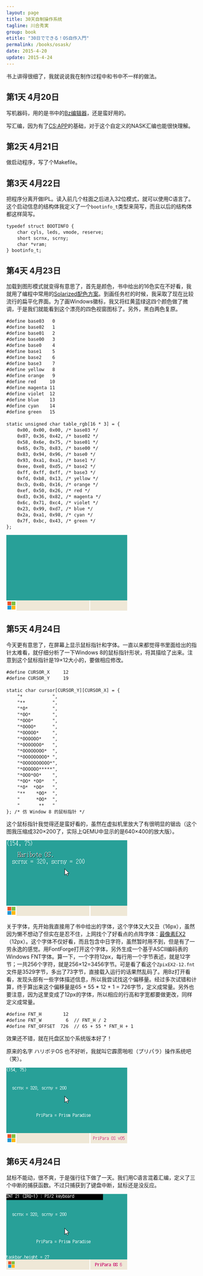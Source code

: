 ```yaml
---
layout: page
title: 30天自制操作系统
tagline: 川合秀実
group: book
etitle: "30日でできる！OS自作入門"
permalink: /books/osask/
date: 2015-4-20
update: 2015-4-24
---
```


书上讲得很细了，我就说说我在制作过程中和书中不一样的做法。

## 第1天 4月20日

写机器码，用的是书中的[Bz编辑器](http://www.vcraft.jp/soft/bz.html)，还是蛮好用的。

写汇编，因为有了[CS:APP](/books/cs-app/)的基础，对于这个自定义的NASK汇编也能很快理解。

## 第2天 4月21日

做启动程序，写了个Makefile。

## 第3天 4月22日

把程序分离开做IPL。读入前几个柱面之后进入32位模式，就可以使用C语言了。这个启动信息的结构体我定义了一个`bootinfo_t`类型来简写，而且以后的结构体都这样简写。

    typedef struct BOOTINFO {
        char cyls, leds, vmode, reserve;
        short scrnx, scrny;
        char *vram;
    } bootinfo_t;

## 第4天 4月23日

加载到图形模式就变得有意思了，首先是颜色，书中给出的16色实在不好看，我就用了编程中常用的[Solarized配色方案](http://ethanschoonover.com/solarized)。到画任务栏的时候，我采取了现在比较流行的扁平化界面。为了画Windows徽标，我又将红黄蓝绿这四个颜色做了微调，于是我们就能看到这个漂亮的四色视窗图标了。另外，黑白两色复原。

    #define base03   0
    #define base02   1
    #define base01   2
    #define base00   3
    #define base0    4
    #define base1    5
    #define base2    6
    #define base3    7
    #define yellow   8
    #define orange   9
    #define red     10
    #define magenta 11
    #define violet  12
    #define blue    13
    #define cyan    14
    #define green   15

    static unsigned char table_rgb[16 * 3] = {
        0x00, 0x00, 0x00, /* base03 */
        0x07, 0x36, 0x42, /* base02 */
        0x58, 0x6e, 0x75, /* base01 */
        0x65, 0x7b, 0x83, /* base00 */
        0x83, 0x94, 0x96, /* base0 */
        0x93, 0xa1, 0xa1, /* base1 */
        0xee, 0xe8, 0xd5, /* base2 */
        0xff, 0xff, 0xff, /* base3 */
        0xfd, 0xb8, 0x13, /* yellow */
        0xcb, 0x4b, 0x16, /* orange */
        0xef, 0x50, 0x26, /* red */
        0xd3, 0x36, 0x82, /* magenta */
        0x6c, 0x71, 0xc4, /* violet */
        0x23, 0x99, 0xd7, /* blue */
        0x2a, 0xa1, 0x98, /* cyan */
        0x7f, 0xbc, 0x43, /* green */
    };

![任务栏](/images/osask/day04_taskbar.png)

## 第5天 4月24日

今天更有意思了，在屏幕上显示鼠标指针和字体。一直以来都觉得书里面给出的指针太难看，就仔细分析了一下Windows 8的鼠标指针形状，将其描绘了出来。注意到这个鼠标指针是19×12大小的，要做相应修改。

    #define CURSOR_X     12
    #define CURSOR_Y     19

    static char cursor[CURSOR_Y][CURSOR_X] = {
        "*           ",
        "**          ",
        "*O*         ",
        "*OO*        ",
        "*OOO*       ",
        "*OOOO*      ",
        "*OOOOO*     ",
        "*OOOOOO*    ",
        "*OOOOOOO*   ",
        "*OOOOOOOO*  ",
        "*OOOOOOOOO* ",
        "*OOOOOOOOOO*",
        "*OOOOOO*****",
        "*OOO*OO*    ",
        "*OO* *OO*   ",
        "*O*  *OO*   ",
        "**    *OO*  ",
        "      *OO*  ",
        "       **   "
    }; /* 仿 Window 8 的鼠标指针 */

这个鼠标指针我觉得还是蛮好看的，虽然在虚拟机里放大了有很明显的锯齿（这个图我压缩成320×200了，实际上QEMU中显示的是640×400的放大版）。

![指针](/images/osask/day05_pointer.png)

关于字体，先开始我直接用了书中给出的字体，这个字体又大又丑（16px），虽然因为懒不想动了但实在是忍不住，上网找个了好看点的点阵字体：[最像素EX2](https://code.google.com/p/zpix)（12px）。这个字体不仅好看，而且包含中日字符，虽然暂时用不到，但是有了一劳永逸的感觉。用FontForge打开这个字体，另外生成一个基于ASCII编码表的Windows FNT字体。算一下，一个字符12px，每行用一个字节表述，就是12字节；一共256个字符，就是256×12=3456字节。可是看了看这个`ZpixEX2-12.fnt`文件是3529字节，多出了73字节，直接载入运行的话果然乱码了。用Bz打开看看，发现头部有一些字体描述信息，所以我尝试找这个偏移量。经过多次试错和计算，终于算出来这个偏移量是65 + 55 * 12 + 1 = 726字节，定义成常量。另外也要注意，因为这里变成了12px的字体，所以相应的行高和字宽都要做更改，同样定义成常量。

    #define FNT_H        12
    #define FNT_W         6  // FNT_H / 2
    #define FNT_OFFSET  726  // 65 + 55 * FNT_H + 1

效果还不错，就在托盘区加个系统版本好了！

原来的名字 ハリボテOS 也不好听，我就叫它霹雳啪啦（プリパラ）操作系统吧（笑）。

![字体](/images/osask/day05_font.png)

## 第6天 4月24日

鼠标不能动，很不爽，于是强行往下做了一天。我们用C语言混着汇编，定义了三个中断的捕获函数。不过只捕获到了键盘中断，鼠标还是没反应。

![键盘中断](/images/osask/day06_int1.png)
